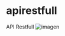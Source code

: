 # apirestfull
API Restfull
![imagen](https://user-images.githubusercontent.com/2117159/145690378-f4400823-8dff-4ff0-b2af-cf0a23858b0f.png)
